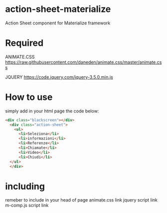 # action-sheet-materialize
Action Sheet component for Materialize framework

# Required

ANIMATE.CSS 
https://raw.githubusercontent.com/daneden/animate.css/master/animate.css

JQUERY
https://code.jquery.com/jquery-3.5.0.min.js

# How to use

simply add in your html page the code below:

```html
<div class="blackscreen"></div>
  <div class="action-sheet">
    <ul>
      <li>Seleziona</li>
      <li>informazioni</li>
      <li>Referenze</li>
      <li>Chiamate</li>
      <li>Video</li>
      <li>Chiudi</li>
  </ul>
  </div>

```
# including
remeber to include in your head of page
animate.css link
jquery script link
m-comp.js script link
